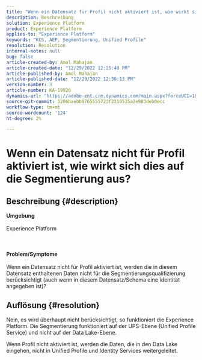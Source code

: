 ```yaml
---
title: "Wenn ein Datensatz für Profil nicht aktiviert ist, wie wirkt sich dies auf die Segmentierung aus?"
description: Beschreibung
solution: Experience Platform
product: Experience Platform
applies-to: "Experience Platform"
keywords: "KCS, AEP, Segmentierung, Unified Profile"
resolution: Resolution
internal-notes: null
bug: false
article-created-by: Amol Mahajan
article-created-date: "12/29/2022 12:25:40 PM"
article-published-by: Amol Mahajan
article-published-date: "12/29/2022 12:36:13 PM"
version-number: 3
article-number: KA-19926
dynamics-url: "https://adobe-ent.crm.dynamics.com/main.aspx?forceUCI=1&pagetype=entityrecord&etn=knowledgearticle&id=ba0ea5e4-7387-ed11-81ac-6045bd006704"
source-git-commit: 3206baebb8765555723f2210535a2e983deb0ecc
workflow-type: tm+mt
source-wordcount: '124'
ht-degree: 2%

---
```


# Wenn ein Datensatz nicht für Profil aktiviert ist, wie wirkt sich dies auf die Segmentierung aus?

## Beschreibung {#description}

<b>Umgebung</b><br><br>Experience Platform<br><br> <br><br><b>Problem/Symptome</b><br><br>Wenn ein Datensatz nicht für Profil aktiviert ist, werden die in diesem Datensatz enthaltenen Daten nicht für die Segmentierungsqualifizierung berücksichtigt (auch wenn in diesem Datensatz/Schema eine Identität angegeben ist)?<br>

## Auflösung {#resolution}


Nein, es wird überhaupt nicht berücksichtigt, so funktioniert die Experience Platform. Die Segmentierung funktioniert auf der UPS-Ebene (Unified Profile Service) und nicht auf der Data Lake-Ebene.

Wenn Profil nicht aktiviert ist, werden die Daten, die in den Data Lake eingehen, nicht in Unified Profile und Identity Services weitergeleitet.

